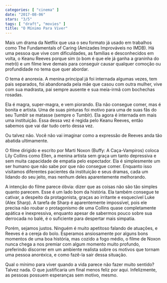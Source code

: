 ```yaml
---
categories: [ "cinema" ]
date: "2017-08-06"
stars: "3/5"
tags: [ "draft", "movies" ]
title: "O Mínimo Para Viver"
---
```

Mais um drama da Netflix que usa o seu formato já usado em trabalhos
como The Fundamentals of Caring (Amizades Improváveis no IMDB). Há uma
pessoa que vive com dificuldades, as famílias e desconhecidos em volta,
o Keanu Reeves porque sim (o bom é que ele já ganha a graninha do
metrô) e um filme leve demais para conseguir causar qualquer comoção
ou profundidade no tema que quer abordar.

O tema é anorexia. A menina principal já foi internada algumas vezes,
tem pais separados, foi abandonada pela mãe que casou com outra mulher,
vive com sua madrasta, pai sempre ausente e sua meia-irmã com bochechas
rosadas.

Ela é magra, super-magra, e vem piorando. Ela não consegue comer, mas
é bonita e artista. Uma de suas pinturas foi motivo para uma de suas
fãs do seu Tumblr se matasse (sempre o Tumblr). Ela agora é internada
em mais uma instituição. Essa dessa vez é regida pelo Keanu Reeves,
então sabemos que vai dar tudo certo dessa vez.

Ou talvez não. Você não vai imaginar como a expressão de Reeves anda
tão abatida ultimamente.

O filme dirigido e escrito por Marti Noxon (Buffy: A Caça-Vampiros)
coloca Lily Collins como Ellen, a menina artista sem graça um tanto
depressiva e sem muita capacidade de empatia pelo espectador. Ela
é simplesmente um ser humano que não sabe por que não consegue
comer. Enquanto isso visitamos diferentes pacientes da instituição e
seus dramas, cada um lidando do seu jeito, mas nenhum deles aparentemente
melhorando.

A intenção do filme parece óbvia: dizer que as coisas não são tão
simples quanto parecem. Esse é um lado bom da história. Ela também
consegue te cativar, a despeito da protagonista, graças ao irritante
e esquecível Luke (Alex Sharp). A tarefa de Sharp é aparentemente
impossível, pois ele precisa não roubar o protagonismo de uma Collins
quase completamente apática e inexpressiva, enquanto apesar de sabermos
pouco sobre sua derrocada no balé, é o suficiente para despertar mais
simpatia.

Porém, sejamos justos. Ninguém é muito apetitoso falando de atuações,
e Reeves é a cereja do bolo. Esperamos ansiosamente por alguns bons
momentos de uma boa história, mas cozido a fogo médio, o filme de Noxon
nunca chega a nos premiar com algum momento muito profundo, preferindo
discorrer em um ambiente realista sobre os motivos que tornam uma pessoa
anoréxica, e como fazê-la sair dessa situação.

Qual o mínimo para viver quando a vida parece não fazer muito
sentido? Talvez nada. O que justificaria um final menos feliz por
aqui. Infelizmente, as pessoas possuem esperanças sem motivo, mesmo.
